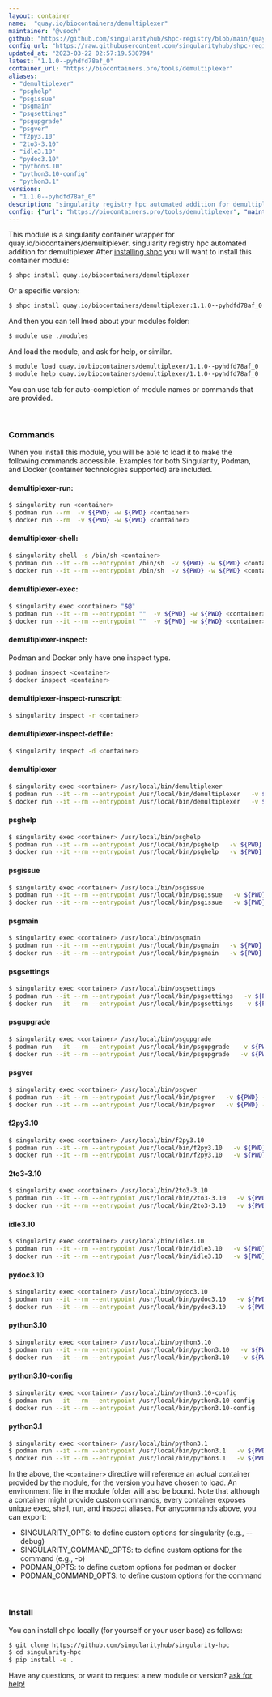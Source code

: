 ```yaml
---
layout: container
name:  "quay.io/biocontainers/demultiplexer"
maintainer: "@vsoch"
github: "https://github.com/singularityhub/shpc-registry/blob/main/quay.io/biocontainers/demultiplexer/container.yaml"
config_url: "https://raw.githubusercontent.com/singularityhub/shpc-registry/main/quay.io/biocontainers/demultiplexer/container.yaml"
updated_at: "2023-03-22 02:57:19.530794"
latest: "1.1.0--pyhdfd78af_0"
container_url: "https://biocontainers.pro/tools/demultiplexer"
aliases:
 - "demultiplexer"
 - "psghelp"
 - "psgissue"
 - "psgmain"
 - "psgsettings"
 - "psgupgrade"
 - "psgver"
 - "f2py3.10"
 - "2to3-3.10"
 - "idle3.10"
 - "pydoc3.10"
 - "python3.10"
 - "python3.10-config"
 - "python3.1"
versions:
 - "1.1.0--pyhdfd78af_0"
description: "singularity registry hpc automated addition for demultiplexer"
config: {"url": "https://biocontainers.pro/tools/demultiplexer", "maintainer": "@vsoch", "description": "singularity registry hpc automated addition for demultiplexer", "latest": {"1.1.0--pyhdfd78af_0": "sha256:7c351b5bcd0d34db4ddd07b322d816d7a8f1cd898d690da7f0c37cb14e036797"}, "tags": {"1.1.0--pyhdfd78af_0": "sha256:7c351b5bcd0d34db4ddd07b322d816d7a8f1cd898d690da7f0c37cb14e036797"}, "docker": "quay.io/biocontainers/demultiplexer", "aliases": {"demultiplexer": "/usr/local/bin/demultiplexer", "psghelp": "/usr/local/bin/psghelp", "psgissue": "/usr/local/bin/psgissue", "psgmain": "/usr/local/bin/psgmain", "psgsettings": "/usr/local/bin/psgsettings", "psgupgrade": "/usr/local/bin/psgupgrade", "psgver": "/usr/local/bin/psgver", "f2py3.10": "/usr/local/bin/f2py3.10", "2to3-3.10": "/usr/local/bin/2to3-3.10", "idle3.10": "/usr/local/bin/idle3.10", "pydoc3.10": "/usr/local/bin/pydoc3.10", "python3.10": "/usr/local/bin/python3.10", "python3.10-config": "/usr/local/bin/python3.10-config", "python3.1": "/usr/local/bin/python3.1"}}
---
```


This module is a singularity container wrapper for quay.io/biocontainers/demultiplexer.
singularity registry hpc automated addition for demultiplexer
After [installing shpc](#install) you will want to install this container module:


```bash
$ shpc install quay.io/biocontainers/demultiplexer
```

Or a specific version:

```bash
$ shpc install quay.io/biocontainers/demultiplexer:1.1.0--pyhdfd78af_0
```

And then you can tell lmod about your modules folder:

```bash
$ module use ./modules
```

And load the module, and ask for help, or similar.

```bash
$ module load quay.io/biocontainers/demultiplexer/1.1.0--pyhdfd78af_0
$ module help quay.io/biocontainers/demultiplexer/1.1.0--pyhdfd78af_0
```

You can use tab for auto-completion of module names or commands that are provided.

<br>

### Commands

When you install this module, you will be able to load it to make the following commands accessible.
Examples for both Singularity, Podman, and Docker (container technologies supported) are included.

#### demultiplexer-run:

```bash
$ singularity run <container>
$ podman run --rm  -v ${PWD} -w ${PWD} <container>
$ docker run --rm  -v ${PWD} -w ${PWD} <container>
```

#### demultiplexer-shell:

```bash
$ singularity shell -s /bin/sh <container>
$ podman run --it --rm --entrypoint /bin/sh  -v ${PWD} -w ${PWD} <container>
$ docker run --it --rm --entrypoint /bin/sh  -v ${PWD} -w ${PWD} <container>
```

#### demultiplexer-exec:

```bash
$ singularity exec <container> "$@"
$ podman run --it --rm --entrypoint ""  -v ${PWD} -w ${PWD} <container> "$@"
$ docker run --it --rm --entrypoint ""  -v ${PWD} -w ${PWD} <container> "$@"
```

#### demultiplexer-inspect:

Podman and Docker only have one inspect type.

```bash
$ podman inspect <container>
$ docker inspect <container>
```

#### demultiplexer-inspect-runscript:

```bash
$ singularity inspect -r <container>
```

#### demultiplexer-inspect-deffile:

```bash
$ singularity inspect -d <container>
```


#### demultiplexer

```bash
$ singularity exec <container> /usr/local/bin/demultiplexer
$ podman run --it --rm --entrypoint /usr/local/bin/demultiplexer   -v ${PWD} -w ${PWD} <container> -c " $@"
$ docker run --it --rm --entrypoint /usr/local/bin/demultiplexer   -v ${PWD} -w ${PWD} <container> -c " $@"
```


#### psghelp

```bash
$ singularity exec <container> /usr/local/bin/psghelp
$ podman run --it --rm --entrypoint /usr/local/bin/psghelp   -v ${PWD} -w ${PWD} <container> -c " $@"
$ docker run --it --rm --entrypoint /usr/local/bin/psghelp   -v ${PWD} -w ${PWD} <container> -c " $@"
```


#### psgissue

```bash
$ singularity exec <container> /usr/local/bin/psgissue
$ podman run --it --rm --entrypoint /usr/local/bin/psgissue   -v ${PWD} -w ${PWD} <container> -c " $@"
$ docker run --it --rm --entrypoint /usr/local/bin/psgissue   -v ${PWD} -w ${PWD} <container> -c " $@"
```


#### psgmain

```bash
$ singularity exec <container> /usr/local/bin/psgmain
$ podman run --it --rm --entrypoint /usr/local/bin/psgmain   -v ${PWD} -w ${PWD} <container> -c " $@"
$ docker run --it --rm --entrypoint /usr/local/bin/psgmain   -v ${PWD} -w ${PWD} <container> -c " $@"
```


#### psgsettings

```bash
$ singularity exec <container> /usr/local/bin/psgsettings
$ podman run --it --rm --entrypoint /usr/local/bin/psgsettings   -v ${PWD} -w ${PWD} <container> -c " $@"
$ docker run --it --rm --entrypoint /usr/local/bin/psgsettings   -v ${PWD} -w ${PWD} <container> -c " $@"
```


#### psgupgrade

```bash
$ singularity exec <container> /usr/local/bin/psgupgrade
$ podman run --it --rm --entrypoint /usr/local/bin/psgupgrade   -v ${PWD} -w ${PWD} <container> -c " $@"
$ docker run --it --rm --entrypoint /usr/local/bin/psgupgrade   -v ${PWD} -w ${PWD} <container> -c " $@"
```


#### psgver

```bash
$ singularity exec <container> /usr/local/bin/psgver
$ podman run --it --rm --entrypoint /usr/local/bin/psgver   -v ${PWD} -w ${PWD} <container> -c " $@"
$ docker run --it --rm --entrypoint /usr/local/bin/psgver   -v ${PWD} -w ${PWD} <container> -c " $@"
```


#### f2py3.10

```bash
$ singularity exec <container> /usr/local/bin/f2py3.10
$ podman run --it --rm --entrypoint /usr/local/bin/f2py3.10   -v ${PWD} -w ${PWD} <container> -c " $@"
$ docker run --it --rm --entrypoint /usr/local/bin/f2py3.10   -v ${PWD} -w ${PWD} <container> -c " $@"
```


#### 2to3-3.10

```bash
$ singularity exec <container> /usr/local/bin/2to3-3.10
$ podman run --it --rm --entrypoint /usr/local/bin/2to3-3.10   -v ${PWD} -w ${PWD} <container> -c " $@"
$ docker run --it --rm --entrypoint /usr/local/bin/2to3-3.10   -v ${PWD} -w ${PWD} <container> -c " $@"
```


#### idle3.10

```bash
$ singularity exec <container> /usr/local/bin/idle3.10
$ podman run --it --rm --entrypoint /usr/local/bin/idle3.10   -v ${PWD} -w ${PWD} <container> -c " $@"
$ docker run --it --rm --entrypoint /usr/local/bin/idle3.10   -v ${PWD} -w ${PWD} <container> -c " $@"
```


#### pydoc3.10

```bash
$ singularity exec <container> /usr/local/bin/pydoc3.10
$ podman run --it --rm --entrypoint /usr/local/bin/pydoc3.10   -v ${PWD} -w ${PWD} <container> -c " $@"
$ docker run --it --rm --entrypoint /usr/local/bin/pydoc3.10   -v ${PWD} -w ${PWD} <container> -c " $@"
```


#### python3.10

```bash
$ singularity exec <container> /usr/local/bin/python3.10
$ podman run --it --rm --entrypoint /usr/local/bin/python3.10   -v ${PWD} -w ${PWD} <container> -c " $@"
$ docker run --it --rm --entrypoint /usr/local/bin/python3.10   -v ${PWD} -w ${PWD} <container> -c " $@"
```


#### python3.10-config

```bash
$ singularity exec <container> /usr/local/bin/python3.10-config
$ podman run --it --rm --entrypoint /usr/local/bin/python3.10-config   -v ${PWD} -w ${PWD} <container> -c " $@"
$ docker run --it --rm --entrypoint /usr/local/bin/python3.10-config   -v ${PWD} -w ${PWD} <container> -c " $@"
```


#### python3.1

```bash
$ singularity exec <container> /usr/local/bin/python3.1
$ podman run --it --rm --entrypoint /usr/local/bin/python3.1   -v ${PWD} -w ${PWD} <container> -c " $@"
$ docker run --it --rm --entrypoint /usr/local/bin/python3.1   -v ${PWD} -w ${PWD} <container> -c " $@"
```



In the above, the `<container>` directive will reference an actual container provided
by the module, for the version you have chosen to load. An environment file in the
module folder will also be bound. Note that although a container
might provide custom commands, every container exposes unique exec, shell, run, and
inspect aliases. For anycommands above, you can export:

 - SINGULARITY_OPTS: to define custom options for singularity (e.g., --debug)
 - SINGULARITY_COMMAND_OPTS: to define custom options for the command (e.g., -b)
 - PODMAN_OPTS: to define custom options for podman or docker
 - PODMAN_COMMAND_OPTS: to define custom options for the command

<br>

### Install

You can install shpc locally (for yourself or your user base) as follows:

```bash
$ git clone https://github.com/singularityhub/singularity-hpc
$ cd singularity-hpc
$ pip install -e .
```

Have any questions, or want to request a new module or version? [ask for help!](https://github.com/singularityhub/singularity-hpc/issues)